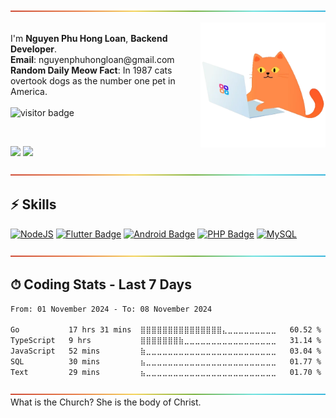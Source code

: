  <p><img src="https://github.com/nguyenphuhongloan/nguyenphuhongloan/blob/main/asset/rainbow.png" alt="-----------------------------------------------------" style="max-width: 100%;"></p>
<img src="https://github.com/nguyenphuhongloan/nguyenphuhongloan/blob/main/asset/giphy.webp" height="200px" align="right" alt="Computador">

<p margin="80%"> 
<br>
I'm <strong>Nguyen Phu Hong Loan</strong>, <strong>Backend Developer</strong>.
<br>
<strong>Email</strong>: nguyenphuhongloan@gmail.com <br>
<strong>Random Daily Meow Fact</strong>: <!--START_SECTION:meow-fact--> In 1987 cats overtook dogs as the number one pet in America. <!--END_SECTION:meow-fact--> <br>
<br>
<img src="https://visitor-badge.laobi.icu/badge?page_id=nguyenphuhongloan.nguyenphuhongloan" alt="visitor badge"/>
</p>
<br>
<p>
<img src="https://github-readme-stats.vercel.app/api?username=nguyenphuhongloan&count_private=true&show_icons=true&theme=dracula&include_all_commits=true" height="165em"/>
<img src="https://github-readme-stats.vercel.app/api/top-langs/?username=nguyenphuhongloan&show_icons=true&layout=compact&cache_seconds=1800&langs_count=8&theme=dracula&count_private=true&show_icons=true" height="165em"/>
</p>
<img src="https://github.com/nguyenphuhongloan/nguyenphuhongloan/blob/main/asset/rainbow.png" alt="-----------------------------------------------------" style="max-width: 100%;">

## ⚡ Skills
[![NodeJS](https://img.shields.io/badge/NodeJS-339933.svg?style=for-the-badge&labelColor=black&logo=nodedotjs&logoColor=#339933)](#)
[![Flutter Badge](https://img.shields.io/badge/-Flutter-007acc?style=for-the-badge&labelColor=black&logo=flutter&logoColor=007acc)](#)
[![Android Badge](https://img.shields.io/badge/-Android-3C8749?style=for-the-badge&labelColor=black&logo=android&logoColor=3C8749)](#)
[![PHP Badge](https://img.shields.io/badge/-Php-777BB4?style=for-the-badge&labelColor=black&logo=php&logoColor=77BB4)](#)
[![MySQL](https://img.shields.io/badge/Mysql-3765AF?style=for-the-badge&logo=mysql&labelColor=black&logoColor=3765AF)](#)

<img src="https://github.com/nguyenphuhongloan/nguyenphuhongloan/blob/main/asset/rainbow.png" alt="-----------------------------------------------------" style="max-width: 100%;">

## ⏱ Coding Stats - Last 7 Days

<!--START_SECTION:waka-->

```txt
From: 01 November 2024 - To: 08 November 2024

Go           17 hrs 31 mins  ⣿⣿⣿⣿⣿⣿⣿⣿⣿⣿⣿⣿⣿⣿⣿⣄⣀⣀⣀⣀⣀⣀⣀⣀⣀   60.52 %
TypeScript   9 hrs           ⣿⣿⣿⣿⣿⣿⣿⣷⣀⣀⣀⣀⣀⣀⣀⣀⣀⣀⣀⣀⣀⣀⣀⣀⣀   31.14 %
JavaScript   52 mins         ⣷⣀⣀⣀⣀⣀⣀⣀⣀⣀⣀⣀⣀⣀⣀⣀⣀⣀⣀⣀⣀⣀⣀⣀⣀   03.04 %
SQL          30 mins         ⣦⣀⣀⣀⣀⣀⣀⣀⣀⣀⣀⣀⣀⣀⣀⣀⣀⣀⣀⣀⣀⣀⣀⣀⣀   01.77 %
Text         29 mins         ⣦⣀⣀⣀⣀⣀⣀⣀⣀⣀⣀⣀⣀⣀⣀⣀⣀⣀⣀⣀⣀⣀⣀⣀⣀   01.70 %
```

<!--END_SECTION:waka-->

<img src="https://github.com/nguyenphuhongloan/nguyenphuhongloan/blob/main/asset/rainbow.png" alt="-----------------------------------------------------" style="max-width: 100%;">
<!--START_SECTION:auto_commit-->
What is the Church? She is the body of Christ.
<!--END_SECTION:auto_commit-->
